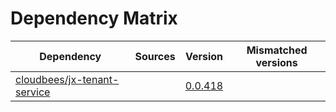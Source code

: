 # Dependency Matrix

Dependency | Sources | Version | Mismatched versions
---------- | ------- | ------- | -------------------
[cloudbees/jx-tenant-service](https://github.com/cloudbees/jx-tenant-service) |  | [0.0.418](https://github.com/cloudbees/jx-tenant-service/releases/tag/v0.0.418) | 
